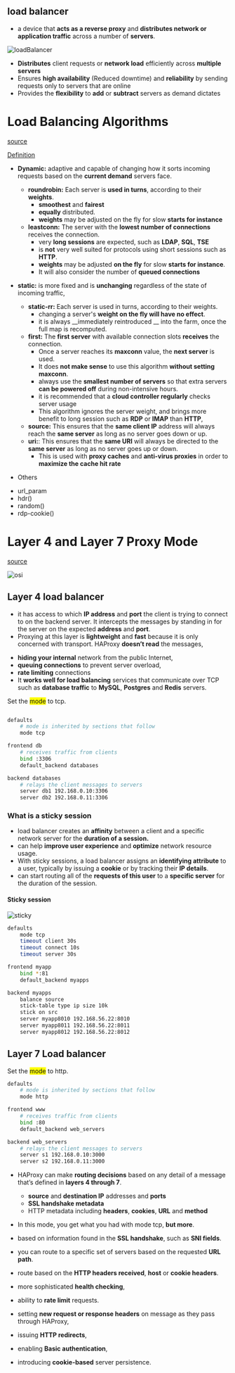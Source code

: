## load balancer 

* a device that __acts as a reverse proxy__ and __distributes network or application traffic__ across a number of __servers__. 

![loadBalancer](https://github.com/hojat-gazestani/DevOps/blob/main/haproxy/pictures/01-load%20blalancer.jpg)

- __Distributes__ client requests or __network load__ efficiently across __multiple servers__
- Ensures __high availability__ (Reduced downtime) and __reliability__ by sending requests only to servers that are online
- Provides the __flexibility__ to __add__ or __subtract__ servers as demand dictates

# Load Balancing Algorithms

[source](http://cbonte.github.io/haproxy-dconv/2.4/configuration.html)

[Definition](https://www.haproxy.com/blog/fundamentals-load-balancing-and-the-right-distribution-algorithm-for-you/)

- __Dynamic:__ adaptive and capable of changing how it sorts incoming requests based on the __current demand__ servers face.
  - __roundrobin:__ Each server is __used in turns__, according to their __weights__.
      - __smoothest__ and __fairest__
      - __equally__ distributed.
      - __weights__ may be adjusted on the fly for slow __starts for instance__
  - __leastconn:__ The server with the __lowest number of connections__ receives the connection.
    - very __long sessions__ are expected, such as __LDAP__, __SQL__, __TSE__
    - is __not__ very well suited for protocols using short sessions such as __HTTP__.
    - __weights__ may be adjusted __on the fly__ for slow __starts for instance__.
    - It will also consider the number of __queued connections__

- __static:__ is more fixed and is __unchanging__ regardless of the state of incoming traffic,
  - __static-rr:__ Each server is used in turns, according to their weights.
    - changing a server's  __weight on the fly will have no effect__.
    - it is always  __immediately reintroduced __ into the farm, once the full map is recomputed.
  - __first:__ The  __first server__ with available connection slots  __receives__ the connection. 
    - Once a server reaches its __maxconn__ value, the __next server__ is used.
    - It does __not make sense__ to use this algorithm __without setting maxconn__.
    - always use the __smallest number of servers__ so that extra servers __can be powered off__ during non-intensive hours.
    - it is recommended that a __cloud controller regularly__ checks server usage
    - This algorithm ignores the server weight, and brings more benefit to long session such as __RDP__ or __IMAP__ than __HTTP__,
  - __source:__ This ensures that the __same client IP__ address will always reach the __same server__ as long as no server goes down or up.
  - __uri:__:  This ensures that the __same URI__ will always be directed to the __same server__ as long as no server goes up or down.
    - This is used with __proxy caches__ and __anti-virus proxies__ in order to __maximize the cache hit rate__

* Others 
- url_param
- hdr(<name>)
- random(<draws>)
- rdp-cookie(<name>)

# Layer 4 and Layer 7 Proxy Mode

[source](https://www.haproxy.com/blog/layer-4-and-layer-7-proxy-mode/)


![osi](https://github.com/hojat-gazestani/DevOps/blob/main/haproxy/pictures/02-OSI%20model.jpg)

## Layer 4 load balancer

- it has access to which __IP address__ and __port__ the client is trying to connect to on the backend server. It intercepts the messages by standing in for the server on the expected __address__ and __port__.
- Proxying at this layer is __lightweight__ and __fast__ because it is only concerned with transport. HAProxy __doesn’t read__ the messages,

* __hiding your internal__ network from the public Internet,
* __queuing connections__ to prevent server overload,
* __rate limiting__ connections
* It __works well for load balancing__ services that communicate over TCP such as __database traffic__ to __MySQL__, __Postgres__ and __Redis__ servers.


Set the <span style="background-color: yellow;">mode</span> to tcp.
```bash

defaults
    # mode is inherited by sections that follow
    mode tcp

frontend db
    # receives traffic from clients
    bind :3306
    default_backend databases

backend databases
    # relays the client messages to servers
    server db1 192.168.0.10:3306
    server db2 192.168.0.11:3306
```

### What is a sticky session

*  load balancer creates an __affinity__ between a client and a specific network server for the __duration of a session.__
* can help __improve user experience__ and __optimize__ network resource usage.
* With sticky sessions, a load balancer assigns an __identifying attribute__ to a user, typically by issuing a __cookie__ or by tracking their __IP details__. 
* can start routing all of the __requests of this user__ to a __specific server__ for the duration of the session.

#### Sticky session

![sticky](https://github.com/hojat-gazestani/DevOps/blob/main/haproxy/pictures/01-concept/04-sticky.png)

```bash
defaults
    mode tcp
    timeout client 30s
    timeout connect 10s
    timeout server 30s

frontend myapp
    bind *:81
    default_backend myapps

backend myapps
    balance source
    stick-table type ip size 10k
    stick on src
    server myapp8010 192.168.56.22:8010
    server myapp8011 192.168.56.22:8011
    server myapp8012 192.168.56.22:8012
```

## Layer 7 Load balancer

Set the <span style="background-color: yellow;">mode</span> to http.

```bash
defaults
    # mode is inherited by sections that follow
    mode http

frontend www
    # receives traffic from clients
    bind :80
    default_backend web_servers

backend web_servers
    # relays the client messages to servers
    server s1 192.168.0.10:3000
    server s2 192.168.0.11:3000
```

- HAProxy can make __routing decisions__ based on any detail of a message that’s defined in __layers 4 through 7__.
  - __source__ and __destination IP__ addresses and __ports__
  - __SSL handshake metadata__
  - HTTP metadata including __headers__, __cookies__, __URL__ and __method__

- In this mode, you get what you had with mode tcp, __but more__.
- based on information found in the __SSL handshake__, such as __SNI fields__.
- you can route to a specific set of servers based on the requested __URL path__.
- route based on the __HTTP headers received__,  __host__ or __cookie headers__.

- more sophisticated __health checking__, 
- ability to __rate limit__ requests.
- setting __new request or response headers__ on message as they pass through HAProxy,
- issuing __HTTP redirects__,
- enabling __Basic authentication__,
- introducing __cookie-based__ server persistence.